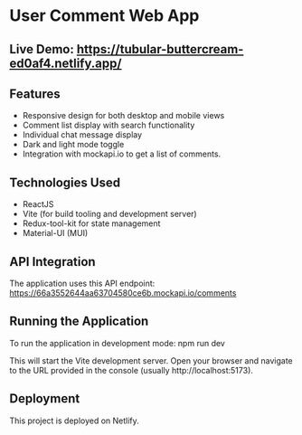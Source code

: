 # User Comment Web App

## Live Demo: https://tubular-buttercream-ed0af4.netlify.app/

## Features

- Responsive design for both desktop and mobile views
- Comment list display with search functionality
- Individual chat message display
- Dark and light mode toggle
- Integration with mockapi.io to get a list of comments.

## Technologies Used

- ReactJS
- Vite (for build tooling and development server)
- Redux-tool-kit for state management
- Material-UI (MUI)

## API Integration

The application uses this API endpoint: https://66a3552644aa63704580ce6b.mockapi.io/comments


## Running the Application

To run the application in development mode:
npm run dev

This will start the Vite development server. Open your browser and navigate to the URL provided in the console (usually http://localhost:5173).

## Deployment

This project is deployed on Netlify.
